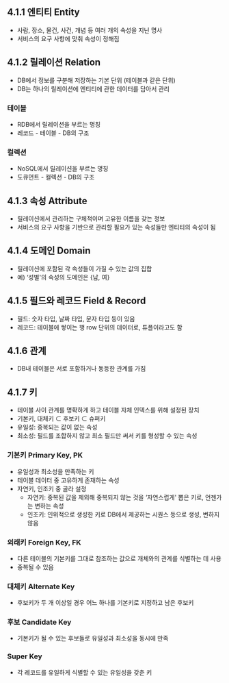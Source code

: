 ## 4.1.1 엔티티 Entity

- 사람, 장소, 물건, 사건, 개념 등 여러 개의 속성을 지닌 명사
- 서비스의 요구 사항에 맞춰 속성이 정해짐

## 4.1.2 릴레이션 Relation

- DB에서 정보를 구분해 저장하는 기본 단위 (테이블과 같은 단위)
- DB는 하나의 릴레이션에 엔티티에 관한 데이터를 담아서 관리

### 테이블

- RDB에서 릴레이션을 부르는 명칭
- 레코드 - 테이블 - DB의 구조

### 컬렉션

- NoSQL에서 릴레이션을 부르는 명칭
- 도큐먼트 - 컬렉션 - DB의 구조

## 4.1.3 속성 Attribute

- 릴레이션에서 관리하는 구체적이며 고유한 이름을 갖는 정보
- 서비스의 요구 사항을 기반으로 관리할 필요가 있는 속성들만 엔티티의 속성이 됨

## 4.1.4 도메인 Domain

- 릴레이션에 포함된 각 속성들이 가질 수 있는 값의 집합
- 예) ‘성별'의 속성의 도메인은 {남, 여}

## 4.1.5 필드와 레코드 Field & Record

- 필드: 숫자 타입, 날짜 타입, 문자 타입 등이 있음
- 레코드: 테이블에 쌓이는 행 row 단위의 데이터로, 튜플이라고도 함

## 4.1.6 관계

- DB내 테이블은 서로 포함하거나 동등한 관계를 가짐

## 4.1.7 키

- 테이블 사이 관계를 명확하게 하고 테이블 자체 인덱스를 위해 설정된 장치
- 기본키, 대체키 ⊂ 후보키 ⊂ 슈퍼키
- 유일성: 중복되는 값이 없는 속성
- 최소성: 필드를 조합하지 않고 최소 필드만 써서 키를 형성할 수 있는 속성

### 기본키 Primary Key, PK

- 유일성과 최소성을 만족하는 키
- 테이블 데이터 중 고유하게 존재하는 속성
- 자연키, 인조키 중 골라 설정
    - 자연키: 중복된 값을 제외해 중복되지 않는 것을 ‘자연스럽게' 뽑은 키로, 언젠가는 변하는 속성
    - 인조키: 인위적으로 생성한 키로 DB에서 제공하는 시퀀스 등으로 생성, 변하지 않음

### 외래키 Foreign Key, FK

- 다른 테이블의 기본키를 그대로 참조하는 값으로 개체와의 관계를 식별하는 데 사용
- 중복될 수 있음

### 대체키 Alternate Key

- 후보키가 두 개 이상일 경우 어느 하나를 기본키로 지정하고 남은 후보키

### 후보 Candidate Key

- 기본키가 될 수 있는 후보들로 유일성과 최소성을 동시에 만족

### Super Key

- 각 레코드를 유일하게 식별할 수 있는 유일성을 갖춘 키